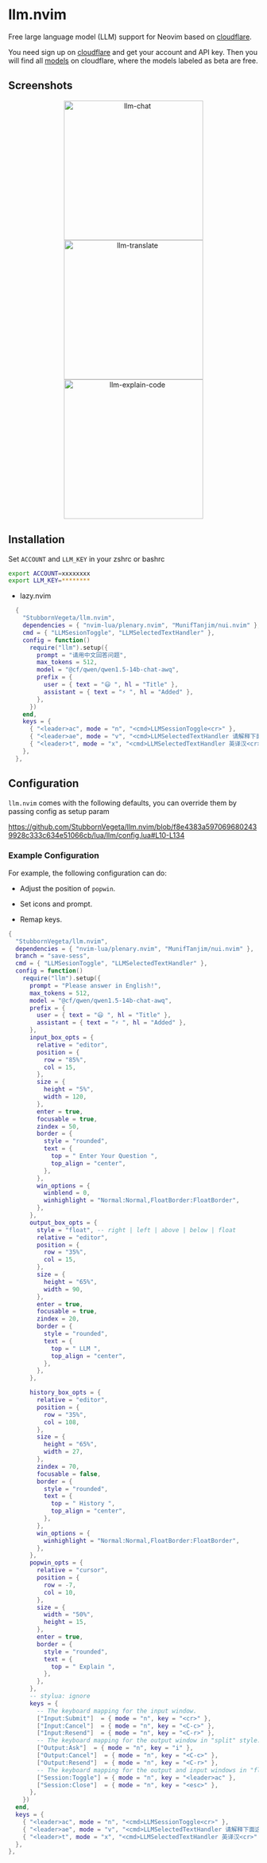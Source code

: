 # llm.nvim

Free large language model (LLM) support for Neovim based on [cloudflare](https://dash.cloudflare.com/).

You need sign up on [cloudflare](https://dash.cloudflare.com/) and get your account and API key. Then you will find all [models](https://developers.cloudflare.com/workers-ai/models/) on cloudflare, where the models labeled as beta are free.


## Screenshots

<p align= "center">
  <img src="https://github.com/StubbornVegeta/screenshot/blob/master/llm/llm-chat-compress.png" alt="llm-chat" height="280">
  <img src="https://github.com/StubbornVegeta/screenshot/blob/master/llm/llm-translate-compress.png" alt="llm-translate" height="280">
  <img src="https://github.com/StubbornVegeta/screenshot/blob/master/llm/llm-explain-code-compress.png" alt="llm-explain-code" height="280">
</p>

## Installation

Set `ACCOUNT` and `LLM_KEY` in your zshrc or bashrc
```sh
export ACCOUNT=xxxxxxxx
export LLM_KEY=********
```

- lazy.nvim

```lua
  {
    "StubbornVegeta/llm.nvim",
    dependencies = { "nvim-lua/plenary.nvim", "MunifTanjim/nui.nvim" },
    cmd = { "LLMSesionToggle", "LLMSelectedTextHandler" },
    config = function()
      require("llm").setup({
        prompt = "请用中文回答问题",
        max_tokens = 512,
        model = "@cf/qwen/qwen1.5-14b-chat-awq",
        prefix = {
          user = { text = "😃 ", hl = "Title" },
          assistant = { text = "⚡ ", hl = "Added" },
        },
      })
    end,
    keys = {
      { "<leader>ac", mode = "n", "<cmd>LLMSessionToggle<cr>" },
      { "<leader>ae", mode = "v", "<cmd>LLMSelectedTextHandler 请解释下面这段代码<cr>" },
      { "<leader>t", mode = "x", "<cmd>LLMSelectedTextHandler 英译汉<cr>" },
    },
  },
```

## Configuration

`llm.nvim` comes with the following defaults, you can override them by passing config as setup param

https://github.com/StubbornVegeta/llm.nvim/blob/f8e4383a5970696802439928c333c634e51066cb/lua/llm/config.lua#L10-L134

### Example Configuration

For example, the following configuration can do:

- Adjust the position of `popwin`.

- Set icons and prompt.

- Remap keys.
```lua
{
  "StubbornVegeta/llm.nvim",
  dependencies = { "nvim-lua/plenary.nvim", "MunifTanjim/nui.nvim" },
  branch = "save-sess",
  cmd = { "LLMSesionToggle", "LLMSelectedTextHandler" },
  config = function()
    require("llm").setup({
      prompt = "Please answer in English!",
      max_tokens = 512,
      model = "@cf/qwen/qwen1.5-14b-chat-awq",
      prefix = {
        user = { text = "😃 ", hl = "Title" },
        assistant = { text = "⚡ ", hl = "Added" },
      },
      input_box_opts = {
        relative = "editor",
        position = {
          row = "85%",
          col = 15,
        },
        size = {
          height = "5%",
          width = 120,
        },
        enter = true,
        focusable = true,
        zindex = 50,
        border = {
          style = "rounded",
          text = {
            top = " Enter Your Question ",
            top_align = "center",
          },
        },
        win_options = {
          winblend = 0,
          winhighlight = "Normal:Normal,FloatBorder:FloatBorder",
        },
      },
      output_box_opts = {
        style = "float", -- right | left | above | below | float
        relative = "editor",
        position = {
          row = "35%",
          col = 15,
        },
        size = {
          height = "65%",
          width = 90,
        },
        enter = true,
        focusable = true,
        zindex = 20,
        border = {
          style = "rounded",
          text = {
            top = " LLM ",
            top_align = "center",
          },
        },
      },

      history_box_opts = {
        relative = "editor",
        position = {
          row = "35%",
          col = 108,
        },
        size = {
          height = "65%",
          width = 27,
        },
        zindex = 70,
        focusable = false,
        border = {
          style = "rounded",
          text = {
            top = " History ",
            top_align = "center",
          },
        },
        win_options = {
          winhighlight = "Normal:Normal,FloatBorder:FloatBorder",
        },
      },
      popwin_opts = {
        relative = "cursor",
        position = {
          row = -7,
          col = 10,
        },
        size = {
          width = "50%",
          height = 15,
        },
        enter = true,
        border = {
          style = "rounded",
          text = {
            top = " Explain ",
          },
        },
      },
      -- stylua: ignore
      keys = {
        -- The keyboard mapping for the input window.
        ["Input:Submit"]  = { mode = "n", key = "<cr>" },
        ["Input:Cancel"]  = { mode = "n", key = "<C-c>" },
        ["Input:Resend"]  = { mode = "n", key = "<C-r>" },
        -- The keyboard mapping for the output window in "split" style.
        ["Output:Ask"]  = { mode = "n", key = "i" },
        ["Output:Cancel"]  = { mode = "n", key = "<C-c>" },
        ["Output:Resend"]  = { mode = "n", key = "<C-r>" },
        -- The keyboard mapping for the output and input windows in "float" style.
        ["Session:Toggle"] = { mode = "n", key = "<leader>ac" },
        ["Session:Close"]  = { mode = "n", key = "<esc>" },
      },
    })
  end,
  keys = {
    { "<leader>ac", mode = "n", "<cmd>LLMSessionToggle<cr>" },
    { "<leader>ae", mode = "v", "<cmd>LLMSelectedTextHandler 请解释下面这段代码<cr>" },
    { "<leader>t", mode = "x", "<cmd>LLMSelectedTextHandler 英译汉<cr>" },
  },
},
```
